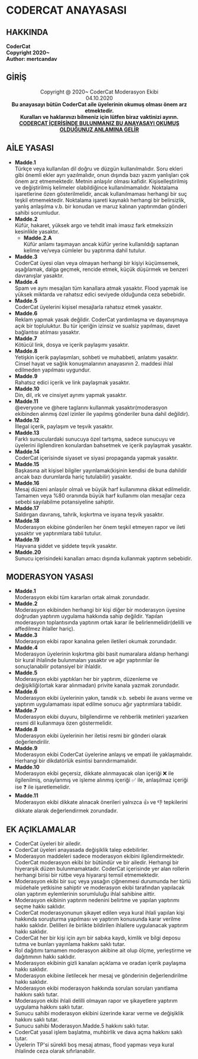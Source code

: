 # CODERCAT ANAYASASI

## HAKKINDA
**CoderCat** <br>
**Copyright 2020~** <br>
**Author: mertcandav** <br>

## GİRİŞ
<div align="center">
Copyright @ 2020~ CoderCat Moderasyon Ekibi <br>
04.10.2020 <br>
<b>Bu anayasayı bütün CoderCat aile üyelerinin okumuş olması önem arz etmektedir. <br>
Kuralları ve haklarınızı bilmeniz için lütfen biraz vaktinizi ayırın.<br>
<ins>CODERCAT İÇERİSİNDE BULUNMANIZ BU ANAYASAYI OKUMUŞ OLDUĞUNUZ ANLAMINA GELİR</ins></b>
</div>

## AİLE YASASI
+ **Madde.1** <br>
  Türkçe veya kullanılan dil doğru ve düzgün kullanılmalıdır. Soru ekleri gibi önemli ekler ayrı yazılmalıdır, onun dışında bazı yazım yanlışları çok önem arz etmemektedir. Metnin anlaşılır olması kafidir. Kişiselleştirilmiş ve değiştirilmiş kelimeler olabildiğince kullanılmamalıdır. Noktalama işaretlerine özen gösterilmelidir, ancak kullanılmaması herhangi bir suç teşkil etmemektedir. Noktalama işareti kaynaklı herhangi bir belirsizlik, yanlış anlaşılma v.b. bir konudan ve maruz kalınan yaptırımdan gönderi sahibi sorumludur.
+ **Madde.2** <br>
  Küfür, hakaret, yüksek argo ve tehdit imalı imasız fark etmeksizin kesinlikle yasaktır.
  + **Madde.2.A** <br>
    Küfür anlamı taşımayan ancak küfür yerine kullanıldığı saptanan kelime ve/veya cümleler bu yaptırıma dahil tutulur.
+ **Madde.3** <br>
  CoderCat üyesi olan veya olmayan herhangi bir kişiyi küçümsemek, aşağılamak, dalga geçmek, rencide etmek, küçük düşürmek ve benzeri davranışlar yasaktır.
+ **Madde.4** <br>
  Spam ve aynı mesajları tüm kanallara atmak yasaktır. Flood yapmak ise yüksek miktarda ve rahatsız edici seviyede olduğunda ceza sebebidir.
+ **Madde.5** <br>
  CoderCat üyelerini kişisel mesajlarla rahatsız etmek yasaktır.
+ **Madde.6** <br>
  Reklam yapmak yasak değildir. CoderCat yardımlaşma ve dayanışmaya açık bir topluluktur. Bu tür içeriğin izinsiz ve sualsiz yapılması, davet bağlantısı atılması yasaktır.
+ **Madde.7** <br>
  Kötücül link, dosya ve içerik paylaşımı yasaktır.
+ **Madde.8** <br>
  Yetişkin içerik paylaşımları, sohbeti ve muhabbeti, anlatımı yasaktır. Cinsel hayat ve sağlık konuşmalarının anayasının 2. maddesi ihlal edilmeden yapılması uygundur.
+ **Madde.9** <br>
  Rahatsız edici içerik ve link paylaşmak yasaktır.
+ **Madde.10** <br>
  Din, dil, ırk ve cinsiyet ayrımı yapmak yasaktır.
+ **Madde.11** <br>
  @everyone ve @here taglarını kullanmak yasaktır(moderasyon ekibinden alınmış özel izinler ile yapılmış gönderiler buna dahil değildir).
+ **Madde.12** <br>
  İllegal içerik, paylaşım ve teşvik yasaktır.
+ **Madde.13** <br>
  Farklı sunuculardaki sunucuya özel tartışma, sadece sunucuyu ve üyelerini ilgilendiren konulardan bahsetmek ve içerik paylaşmak yasaktır.
+ **Madde.14** <br>
  CoderCat içerisinde siyaset ve siyasi propaganda yapmak yasaktır.
+ **Madde.15** <br>
  Başkasına ait kişisel bilgiler yayınlamak(kişinin kendisi de buna dahildir ancak bazı durumlarda hariç tutulabilir) yasaktır.
+ **Madde.16** <br>
  Mesaj düzeni anlaşılır olmalı ve büyük harf kullanımına dikkat edilmelidir. Tamamen veya %80 oranında büyük harf kullanımı olan mesajlar ceza sebebi sayılabilme potansiyeline sahiptir.
+ **Madde.17** <br>
  Saldırgan davranış, tahrik, kışkırtma ve isyana teşvik yasaktır.
+ **Madde.18** <br>
  Moderasyon ekibine gönderilen her önem teşkil etmeyen rapor ve ileti yasaktır ve yaptırımlara tabii tutulur.
+ **Madde.19** <br>
  Hayvana şiddet ve şiddete teşvik yasaktır.
+ **Madde.20** <br>
  Sunucu içerisindeki kanalları amacı dışında kullanmak yaptırım sebebidir.

## MODERASYON YASASI
+ **Madde.1** <br>
  Moderasyon ekibi tüm kararları ortak almak zorundadır.
+ **Madde.2** <br>
  Moderasyon ekibinden herhangi bir kişi diğer bir moderasyon üyesine doğrudan yaptırım uygulama hakkında sahip değildir.
  Yapılan moderasyon toplantısında yaptırım ortak karar ile belirlenmelidir(delilli ve affedilmez ihlaller hariç).
+ **Madde.3** <br>
  Moderasyon ekibi rapor kanalına gelen iletileri okumak zorundadır.
+ **Madde.4** <br>
  Moderasyon üyelerinin kışkırtma gibi basit numaralara aldanıp herhangi bir kural ihlalinde bulunmaları yasaktır ve ağır yaptırımlar ile sonuçlanabilir potansiyel bir ihlaldir.
+ **Madde.5** <br>
  Moderasyon ekibi yaptıkları her bir yaptırım, düzenleme ve değişikliği(ortak karar alınmadan) privite kanala yazmak zorundadır.
+ **Madde.6** <br>
  Moderasyon ekibi üyelerinin yakın, tanıdık v.b. sebebi ile avans verme ve yaptırım uygulamaması ispat edilme sonucu ağır yaptırımlara tabiidir.
+ **Madde.7** <br>
  Moderasyon ekibi duyuru, bilgilendirme ve rehberlik metinleri yazarken resmi dil kullanmaya özen göstermelidir.
+ **Madde.8** <br>
  Moderasyon ekibi üyelerinin her iletisi resmi bir gönderi olarak değerlendirilir.
+ **Madde.9** <br>
 Moderasyon ekibi CoderCat üyelerine anlayış ve empati ile yaklaşmalıdır. Herhangi bir dikdatörlük esintisi barındırmamalıdır.
+ **Madde.10** <br>
  Moderasyon ekibi geçersiz, dikkate alınmayacak olan içeriği ❌ ile ilgilenilmiş, onaylanmış ve işleme alınmış içeriği ✅ ile, anlaşılmaz içeriği ise ❓ ile işaretlemelidir.
+ **Madde.11** <br>
  Moderasyon ekibi dikkate alınacak önerileri yalnızca 👍 ve 👎 tepkilerini dikkate alarak değerlendirmek zorundadır.

## EK AÇIKLAMALAR
+ CoderCat üyeleri bir ailedir.
+ CoderCat üyeleri anayasada değişiklik talep edebilirler.
+ Moderasyon maddeleri sadece moderasyon ekibini ilgilendirmektedir.
  CoderCat moderasyon ekibi bir bütündür ve bir ailedir.
  Herhangi bir hiyerarşik düzen bulunmamaktadır. CoderCat içerisinde
  yer alan rollerin herhangi birisi bir rütbe veya hiyararşi temsil etmemektedir.
+ Moderasyon ekibi bir suç veya yasağın çiğnenmesi durumunda her türlü müdehale
  yetkisine sahiptir ve moderasyon ekibi tarafından yapılacak olan yaptırım eylemlerinin sorumluluğu ihlal sahibine aittir.
+ Moderasyon ekibinin yaptırım nedenini belirtme ve yapılan yaptırımı seçme hakkı saklıdır.
+ CoderCat moderasyonunun şikayet edilen veya kural ihlali yapılan kişi hakkında soruşturma yapılması ve yaptırım konusunda
  karar verilme hakkı saklıdır. Delilleri ile birlikte bildirilen ihlallere
  uygulanacak yaptırım hakkı saklıdır.
+ CoderCat her bir kişi için ayrı bir sabıka kaydı, kimlik ve
  bilgi deposu tutma ve bunları yayınlama hakkını saklı tutar.
+ Rol dağıtımı tamamen moderasyon akibine ait olup ölçme, yerleştirme ve dağıtımının hakkı saklıdır.
+ Moderasyon ekibinin gizli kanaları açıklama ve oradan içerik paylaşma hakkı saklıdır.
+ Moderasyon ekibine iletilecek her mesaj ve gönderinin değerlendirilme hakkı saklıdır.
+ Moderasyon ekibi moderasyon hakkında sorulan soruları yanıtlama hakkını saklı tutar.
+ Moderasyon ekibi ihlali delilli olmayan rapor ve şikayetlere yaptırım uygulama hakkını saklı tutar.
+ Sunucu sahibi moderasyon ekibini üzerinde karar verme ve değişiklik hakkını saklı tutar.
+ Sunucu sahibi Moderasyon.Madde.5 hakkını saklı tutar.
+ CoderCat yasal işlem başlatma, muhbirlik ve dava açma hakkını saklı tutar.
+ Üyelerin TP'si sürekli boş mesaj atması, flood yapması veya kural ihlalinde ceza olarak sıfırlanabilir.

